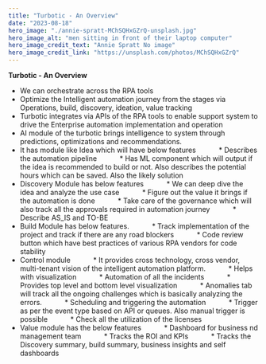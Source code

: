 ```yaml
---
title: "Turbotic - An Overview"
date: "2023-08-18"
hero_image: "./annie-spratt-MChSQHxGZrQ-unsplash.jpg"
hero_image_alt: "men sitting in front of their laptop computer"
hero_image_credit_text: "Annie Spratt No image"
hero_image_credit_link: "https://unsplash.com/photos/MChSQHxGZrQ"
---
```


**Turbotic - An Overview**

- We can orchestrate across the RPA tools
- Optimize the Intelligent automation journey from the stages via Operations, build, discovery, ideation, value tracking
- Turbotic integrates via APIs of the RPA tools to enable support system to drive the Enterprise automation implementation and operation
- AI module of the turbotic brings intelligence to system through predictions, optimizations and recommendations.
- It has module like Idea which will have below features
        * Describes the automation pipeline
        * Has ML component which will output if the idea is recommended to build or not. Also describes the potential hours which can be saved. Also the likely solution
- Discovery Module has below features
        * We can deep dive the idea and analyze the use case
        * Figure out the value it brings if the automation is done
        * Take care of the governance which will also track all the approvals required in automation journey
        * Describe AS_IS and TO-BE
- Build Module has below features.
        * Track implementation of the project and track if there are any road blockers
        * Code review button which have best practices of various RPA vendors for code stability
- Control module
        * It provides cross technology, cross vendor, multi-tenant vision of the intelligent automation platform.
        * Helps with visualization
        * Automation of all the incidents
        * Provides top level and bottom level visualization
        * Anomalies tab will track all the ongoing challenges which is basically analyzing the errors.
        * Scheduling and triggering the automation
        * Trigger as per the event type based on API or queues. Also manual trigger is possible
        * Check all the utilization of the licenses
- Value module has the below features
        * Dashboard for business nd management team
        * Tracks the ROI and KPIs
        \* Tracks the Discovery summary, build summary, business insights and self dashboards
